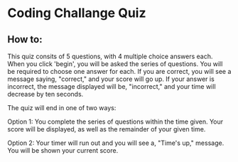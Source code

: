 # Coding Challange Quiz

## How to:
This quiz consits of 5 questions, with 4 multiple choice answers each. When you click 'begin', you will be asked the series of questions. You will be required to choose one answer for each. If you are correct, you will see a message saying, "correct," and your score will go up. If your answer is incorrect, the message displayed will be, "incorrect," and your time will decrease by ten seconds.

The quiz will end in one of two ways:

Option 1: You complete the series of questions within the time given. Your score will be displayed, as well as the remainder of your given time.

Option 2: Your timer will run out and you will see a, "Time's up," message. You will be shown your current score.

